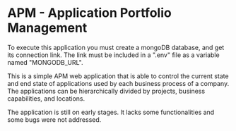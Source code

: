 # APM - Application Portfolio Management

To execute this application you must create a mongoDB database, and get its connection link.
The link must be included in a ".env" file as a variable named "MONGODB_URL".

This is a simple APM web application that is able to control the current state and end state of applications used by each business process of a company.
The applications can be hierarchically divided by projects, business capabilities, and locations.

The application is still on early stages. It lacks some functionalities and some bugs were not addressed.

